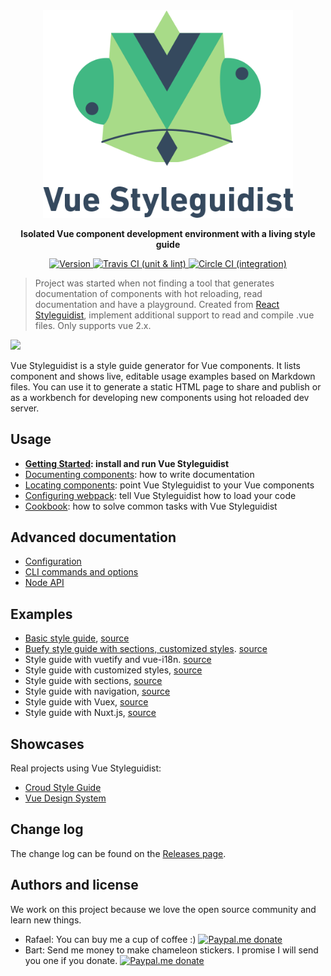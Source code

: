 <div align="center" markdown="1" style="text-align:center">
  <img src="assets/logo-withtext.png" alt="Vue Styleguidist" width="400">

**Isolated Vue component development environment with a living style guide**

<a href="https://www.npmjs.com/package/vue-styleguidist"> 
  <img src="https://img.shields.io/npm/v/vue-styleguidist.svg" alt="Version"> 
</a>
<a href="https://travis-ci.com/vue-styleguidist/vue-styleguidist">
    <img src="https://travis-ci.com/vue-styleguidist/vue-styleguidist.svg?branch=dev" alt="Travis CI (unit & lint)">
</a>
<a href="https://circleci.com/gh/vue-styleguidist/vue-styleguidist">
    <img src="https://circleci.com/gh/vue-styleguidist/vue-styleguidist.svg?style=svg" alt="Circle CI (integration)">
</a>
</div>

> Project was started when not finding a tool that generates documentation of components with hot reloading, read documentation and have a playground. Created from [React Styleguidist](https://github.com/styleguidist/react-styleguidist), implement additional support to read and compile .vue files. Only supports vue 2.x.

![](https://user-images.githubusercontent.com/10201025/48210221-e7bcee00-e344-11e8-92d7-df4d988598f7.gif)

Vue Styleguidist is a style guide generator for Vue components. It lists component and shows live, editable usage examples based on Markdown files. You can use it to generate a static HTML page to share and publish or as a workbench for developing new components using hot reloaded dev server.

## Usage

- **[Getting Started](https://vue-styleguidist.github.io/GettingStarted.html): install and run Vue Styleguidist**
- [Documenting components](https://vue-styleguidist.github.io/Documenting.html): how to write documentation
- [Locating components](https://vue-styleguidist.github.io/Components.html): point Vue Styleguidist to your Vue components
- [Configuring webpack](https://vue-styleguidist.github.io/Webpack.html): tell Vue Styleguidist how to load your code
- [Cookbook](https://vue-styleguidist.github.io/Cookbook.html): how to solve common tasks with Vue Styleguidist

## Advanced documentation

- [Configuration](https://vue-styleguidist.github.io/Configuration.html)
- [CLI commands and options](https://vue-styleguidist.github.io/CLI.html)
- [Node API](https://vue-styleguidist.github.io/API.html)

## Examples

- [Basic style guide](http://rafaelescala.com/vue-styleguide/), [source](./examples/basic)
- [Buefy style guide with sections, customized styles](http://rafaelescala.com/buefy-example/). [source](https://github.com/vue-styleguidist/buefy-styleguide-example)
- Style guide with vuetify and vue-i18n. [source](./examples/vuetify)
- Style guide with customized styles, [source](./examples/customised)
- Style guide with sections, [source](./examples/sections)
- Style guide with navigation, [source](./examples/navigation)
- Style guide with Vuex, [source](./examples/vuex)
- Style guide with Nuxt.js, [source](./examples/nuxtjs)

## Showcases

Real projects using Vue Styleguidist:

- [Croud Style Guide](https://croudtech.github.io/Croud-Style-Guide/)
- [Vue Design System](https://vueds.com/)

## Change log

The change log can be found on the [Releases page](https://github.com/vue-styleguidist/vue-styleguidist/releases).

## Authors and license

We work on this project because we love the open source community and learn new things.

- Rafael: You can buy me a cup of coffee :) [![Paypal.me donate](https://img.shields.io/badge/Paypal.me-donate-yellow.svg)](https://www.paypal.me/rafaesc)
- Bart: Send me money to make chameleon stickers. I promise I will send you one if you donate. [![Paypal.me donate](https://img.shields.io/badge/Paypal.me-donate-yellow.svg)](https://www.paypal.me/elevatebart)
